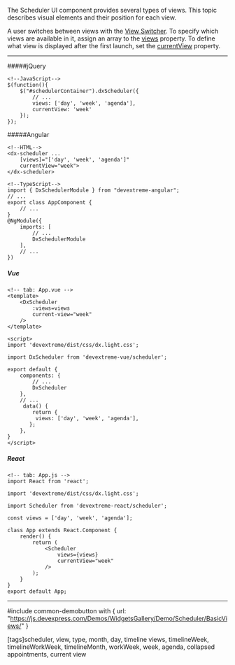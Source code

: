 The Scheduler UI component provides several types of views. This topic describes visual elements and their position for each view.

A user switches between views with the [View Switcher](/concepts/05%20UI%20Components/Scheduler/070%20View%20Switcher.md '/Documentation/Guide/UI_Components/Scheduler/View_Switcher/'). To specify which views are available in it, assign an array to the [views](/api-reference/10%20UI%20Components/dxScheduler/1%20Configuration/views '/Documentation/ApiReference/UI_Components/dxScheduler/Configuration/#views') property. To define what view is displayed after the first launch, set the [currentView](/api-reference/10%20UI%20Components/dxScheduler/1%20Configuration/currentView.md '/Documentation/ApiReference/UI_Components/dxScheduler/Configuration/#currentView') property.

---

#####jQuery

    <!--JavaScript-->
    $(function(){
        $("#schedulerContainer").dxScheduler({
            // ...
            views: ['day', 'week', 'agenda'],
            currentView: 'week'
        });
    });

#####Angular

    <!--HTML-->
    <dx-scheduler ...
        [views]="['day', 'week', 'agenda']"
        currentView="week">
    </dx-scheduler>

    <!--TypeScript-->
    import { DxSchedulerModule } from "devextreme-angular";
    // ...
    export class AppComponent {
        // ...
    }
    @NgModule({
        imports: [
            // ...
            DxSchedulerModule
        ],
        // ...
    })

##### Vue

    <!-- tab: App.vue -->
    <template>
        <DxScheduler
            :views=views
            current-view="week"
        />
    </template>

    <script>
    import 'devextreme/dist/css/dx.light.css';

    import DxScheduler from 'devextreme-vue/scheduler';

    export default {
        components: {
            // ...
            DxScheduler
        },
        // ...
         data() {
            return {
             views: ['day', 'week', 'agenda'],
           };
        },
    }
    </script>

##### React

    <!-- tab: App.js -->
    import React from 'react';

    import 'devextreme/dist/css/dx.light.css';

    import Scheduler from 'devextreme-react/scheduler';
    
    const views = ['day', 'week', 'agenda'];
    
    class App extends React.Component {
        render() {
            return (
                <Scheduler
                    views={views}
                    currentView="week"
                />
            );
        }
    }
    export default App;

---

#include common-demobutton with {
    url: "https://js.devexpress.com/Demos/WidgetsGallery/Demo/Scheduler/BasicViews/"
}

[tags]scheduler, view, type, month, day, timeline views, timelineWeek, timelineWorkWeek, timelineMonth, workWeek, week, agenda, collapsed appointments, current view
